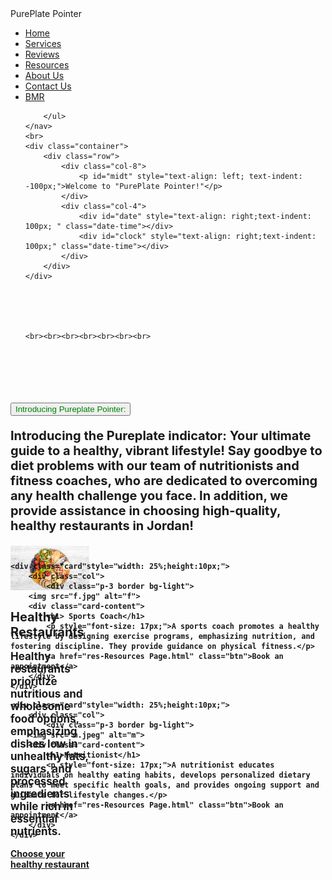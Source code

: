<!DOCTYPE html>
<html>
<head>
    <link href="https://cdn.jsdelivr.net/npm/bootstrap@5.0.2/dist/css/bootstrap.min.css" rel="stylesheet" integrity="sha384-EVSTQN3/azprG1Anm3QDgpJLIm9Nao0Yz1ztcQTwFspd3yD65VohhpuuCOmLASjC" crossorigin="anonymous">
<link rel="stylesheet" href="style.css">

<style>
.imghover:hover {
    background-color: black;
}
.imghover:hover img {
    transition: 0.5s;
    opacity: 0.5;
}

.caption-img1:hover {
    opacity: 1;
}
.caption-img1 h3 {
    font-size: 100px;
}
h1{
 
  text-align: left;
  font-style:normal;
  font-size:20px;

}
.date-time-container {
    display: flex;
            flex-direction: column; 
            align-items: flex-start; 
            margin: 20px 0;
            text-align: right;
        }
        .date-time {
            color: beige;
            font-size: 50px;
            text-align: right;
            font-family: 'Times New Roman', Times, serif;
        }
</style>

<title>PurePlate Pointer </title>	
	
</head>

<body>
   


<div class="nav">
    <nav>
        <label class="logo">PurePlate Pointer</label>
        <ul>
            <li><a href="PurePlate Pointer.html">Home</a></li>
            <li><a href="serv.html">Services</a></li>
            <li><a href="Reviews.html">Reviews</a></li>
            <li><a href="res-Resources Page.html">Resources</a></li>
            <li><a href="AboutUs.html">About Us</a></li>
            <li ><a  href="ContactUs.html">Contact Us</a></li>
            <li ><a  href="calculateBMR.html">BMR</a></li>
            
            
            
        </ul>
    </nav>
    <br>
    <div class="container">
        <div class="row">
            <div class="col-8">
                <p id="midt" style="text-align: left; text-indent: -100px;">Welcome to "PurePlate Pointer!"</p>
            </div>
            <div class="col-4">
                <div id="date" style="text-align: right;text-indent: 100px; " class="date-time"></div>
                <div id="clock" style="text-align: right;text-indent: 100px;" class="date-time"></div>
            </div>
        </div>
    </div>
    
    
    
        
  
    <br><br><br><br><br><br><br>
</div>
<br>
<br>
    <br>
    
   <div class="container-fluid">
<div class="accordion" id="accordionExample">
    <div class="accordion-item">
      <h2 class="accordion-header" id="headingOne">
        <button  id="midt" class="accordion-button" type="button" data-bs-toggle="collapse" data-bs-target="#collapseOne" aria-expanded="true" aria-controls="collapseOne" style="color: green;" >
          Introducing Pureplate Pointer:
        </button>
      </h2>
      <div id="collapseOne" class="accordion-collapse collapse show" aria-labelledby="headingOne" data-bs-parent="#accordionExample">
        <div class="accordion-body">
          <strong><p style="font-size: 20px;">Introducing the Pureplate indicator:
            Your ultimate guide to a healthy, vibrant lifestyle! Say goodbye to diet problems with our team of nutritionists and fitness coaches, who are dedicated to overcoming any health challenge you face. In addition, we provide assistance in choosing high-quality, healthy restaurants in Jordan!</p>
        </div>
      </div>
    
</div>


    
<div class="card-container" >
    <div class="card"style="width: 25%;height:10px;height:10px">
        <div class="col">
            <div class="p-3 border bg-light">
        <img src="cc.jpg" alt="f" >
        <div class="card-content">
            <h1> Healthy Restaurants</h1>
            <p style="font-size: 17px;">Healthy restaurants prioritize nutritious and wholesome food options, emphasizing dishes low in unhealthy fats, sugars, and processed ingredients while rich in essential nutrients.</p>
            <a href="res-Resources Page.html" class="btn">Choose your healthy restaurant</a>
        </div>
    </div>
</div>
</div>

    <div class="card"style="width: 25%;height:10px;">
        <div class="col">
            <div class="p-3 border bg-light">
        <img src="f.jpg" alt="f">
        <div class="card-content">
            <h1> Sports Coach</h1>
            <p style="font-size: 17px;">A sports coach promotes a healthy lifestyle by designing exercise programs, emphasizing nutrition, and fostering discipline. They provide guidance on physical fitness.</p>
            <a href="res-Resources Page.html" class="btn">Book an appointment</a>
        </div>
    </div>
</div>
</div>

    <div class="card"style="width: 25%;height:10px;">
        <div class="col">
            <div class="p-3 border bg-light">
        <img src="m.jpeg" alt="m">
        <div class="card-content">
            <h1>Nutritionist</h1>
            <p style="font-size: 17px;">A nutritionist educates individuals on healthy eating habits, develops personalized dietary plans to meet specific health goals, and provides ongoing support and guidance for lifestyle changes.</p>
            <a href="res-Resources Page.html" class="btn">Book an appointment</a>
        </div>
    </div>
</div>
</div>
<br>

<script>
    let timer = setInterval(myTimer);
    function myTimer(){
        const x = new Date();
        document.getElementById("clock").innerHTML = x.toLocaleTimeString();
    }
    let date = setInterval(myDate);
    function myDate(){
        const x = new Date();
        document.getElementById("date").innerHTML = x.toLocaleDateString();
    }
</script>

<script src="https://cdn.jsdelivr.net/npm/bootstrap@5.0.2/dist/js/bootstrap.bundle.min.js" integrity="sha384-MrcW6ZMFYlzcLA8Nl+NtUVF0sA7MsXsP1UyJoMp4YLEuNSfAP+JcXn/tWtIaxVXM" crossorigin="anonymous"></script>
</body>
</html>
